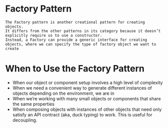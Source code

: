 # Factory Pattern

    The Factory pattern is another creational pattern for creating objects.
    It differs from the other patterns in its category because it doesn’t explicitly require us to use a constructor.
    Instead, a Factory can provide a generic interface for creating objects, where we can specify the type of factory object we want to create

# When to Use the Factory Pattern

- When our object or component setup involves a high level of complexity
- When we need a convenient way to generate different instances of
  objects depending on the environment, we are in
- When we’re working with many small objects or components that share
  the same properties
- When composing objects with instances of other objects that need only
  satisfy an API contract (aka, duck typing) to work. This is useful for
  decoupling.
